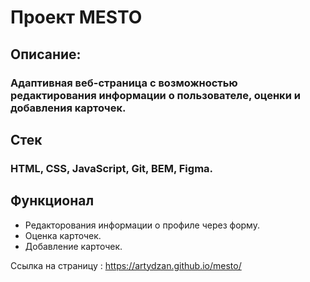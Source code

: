 # Проект MESTO

## Описание:
### Адаптивная веб-страница с возможностью редактирования информации о пользователе, оценки и добавления карточек.

## Стек 
### HTML, CSS, JavaScript, Git, BEM, Figma.

## Функционал
- Редакторования информации о профиле через форму.
- Оценка карточек. 
- Добавление карточек.

Ссылка на страницу : https://artydzan.github.io/mesto/ 
